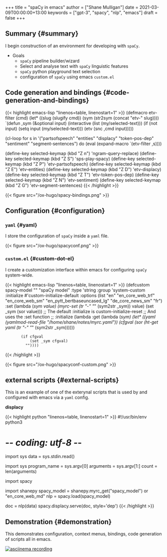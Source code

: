+++
title = "spaCy in emacs"
author = ["Shane Mulligan"]
date = 2021-03-09T00:00:00+13:00
keywords = ["gpt-3", "spacy", "nlp", "emacs"]
draft = false
+++

## Summary {#summary}

I begin construction of an environment for developing with `spaCy`.

-   Goals
    -   `spaCy` pipeline builder/wizard
    -   Select and analyse text with `spaCy` linguistic features
    -   `spaCy` python playground text selection
    -   configuration of `spaCy` using emacs `custom.el`


## Code generation and bindings {#code-generation-and-bindings}

{{< highlight emacs-lisp "linenos=table, linenostart=1" >}}
(defmacro etv-filter (cmd)
  (let* ((slug (slugify cmd))
         (sym (str2sym (concat "etv-" slug))))
    `(defun ,sym (&optional input)
       (interactive (list (my/selected-text)))
       (if (not input)
           (setq input (my/selected-text)))
       (etv (snc ,cmd input)))))

(cl-loop for s in
         '("partsofspeech"
           "entities"
           "displacy"
           "token-pos-dep"
           "sentiment"
           "segment-sentences")
         do
         (eval
          (expand-macro
           `(etv-filter ,s))))

(define-key selected-keymap (kbd "Z n") 'ngram-query-replace)
(define-key selected-keymap (kbd "Z S") 'sps-play-spacy)
(define-key selected-keymap (kbd "Z P") 'etv-partsofspeech)
(define-key selected-keymap (kbd "Z E") 'etv-entities)
(define-key selected-keymap (kbd "Z D") 'etv-displacy)
(define-key selected-keymap (kbd "Z T") 'etv-token-pos-dep)
(define-key selected-keymap (kbd "Z N") 'etv-sentiment)
(define-key selected-keymap (kbd "Z G") 'etv-segment-sentences)
{{< /highlight >}}

{{< figure src="/ox-hugo/spacy-bindings.png" >}}


## Configuration {#configuration}


### `yaml` {#yaml}

I store the configuration of `spaCy` inside a `yaml` file.

{{< figure src="/ox-hugo/spacyconf.png" >}}


### `custom.el` {#custom-dot-el}

I create a customization interface within
emacs for configuring `spaCy` system-wide.

{{< highlight emacs-lisp "linenos=table, linenostart=1" >}}
(defcustom spacy-model ""
  "spaCy model"
  :type 'string
  :group 'system-custom
  :initialize #'custom-initialize-default
  :options (list "en"
                 "en_core_web_trf"
                 "en_core_web_sm"
                 "en_pytt_bertbaseuncased_lg"
                 "de_core_news_sm"
                 "fr")
  :set (lambda (_sym value)
         (myrc-set (tr "-" "_" (sym2str _sym)) value)
         (set _sym (sor value)))
  ;; The default :initialize is custom-initialize-reset
  ;; And uses the :set function
  ;; :initialize (lambda
  :get (lambda (_sym)
         (let* ((yaml (yamlmod-read-file "/home/shane/notes/myrc.yaml"))
                (cfgval (sor (ht-get yaml (tr "-" "_" (sym2str _sym))))))

           (if cfgval
               (set _sym cfgval)
             ""))))
{{< /highlight >}}

{{< figure src="/ox-hugo/spacyconf-custom.png" >}}


## external scripts {#external-scripts}

This is an example of one of the exterynal
scripts that is used by and configured with
emacs via a `yaml` config.

<span class="underline">**displacy**</span>

{{< highlight python "linenos=table, linenostart=1" >}}
#!/usr/bin/env python3
# -*- coding: utf-8 -*-

import sys
data = sys.stdin.read()

import sys
program_name = sys.argv[0]
arguments = sys.argv[1:]
count = len(arguments)

import spacy

import shanepy
spacy_model = shanepy.myrc_get("spacy_model") or "en_core_web_md"
nlp = spacy.load(spacy_model)

doc = nlp(data)
spacy.displacy.serve(doc, style='dep')
{{< /highlight >}}


## Demonstration {#demonstration}

This demonstrates configuration, context
menus, bindings, code generation of scripts
all in emacs.

<a title="asciinema recording" href="https://asciinema.org/a/G2RFrnbIiAgYv5uz5lbnYNqxr" target="_blank"><img alt="asciinema recording" src="https://asciinema.org/a/G2RFrnbIiAgYv5uz5lbnYNqxr.svg" /></a>